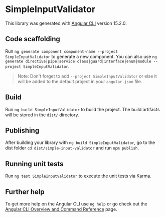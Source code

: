 # SimpleInputValidator

This library was generated with [Angular CLI](https://github.com/angular/angular-cli) version 15.2.0.

## Code scaffolding

Run `ng generate component component-name --project SimpleInputValidator` to generate a new component. You can also use `ng generate directive|pipe|service|class|guard|interface|enum|module --project SimpleInputValidator`.
> Note: Don't forget to add `--project SimpleInputValidator` or else it will be added to the default project in your `angular.json` file. 

## Build

Run `ng build SimpleInputValidator` to build the project. The build artifacts will be stored in the `dist/` directory.

## Publishing

After building your library with `ng build SimpleInputValidator`, go to the dist folder `cd dist/simple-input-validator` and run `npm publish`.

## Running unit tests

Run `ng test SimpleInputValidator` to execute the unit tests via [Karma](https://karma-runner.github.io).

## Further help

To get more help on the Angular CLI use `ng help` or go check out the [Angular CLI Overview and Command Reference](https://angular.io/cli) page.
